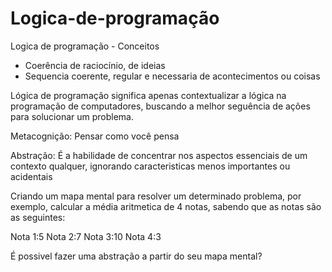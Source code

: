 # Logica-de-programação
Logica de programação - Conceitos

- Coerência de raciocínio, de ideias
- Sequencia coerente, regular e necessaria de acontecimentos ou coisas

Lógica de programação significa apenas contextualizar a lógica na programação de computadores, buscando a melhor seguência de ações para solucionar um problema.

Metacognição: Pensar como você pensa

Abstração: É a habilidade de concentrar nos aspectos essenciais de um contexto qualquer, ignorando caracteristicas menos importantes ou acidentais

Criando um mapa mental para resolver um determinado problema, por exemplo, calcular a média aritmetica de 4 notas, sabendo que as notas são as seguintes:

Nota 1:5
Nota 2:7
Nota 3:10
Nota 4:3





É possivel fazer uma abstração a partir do seu mapa mental?


